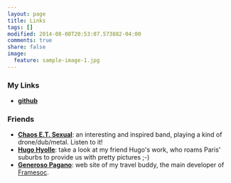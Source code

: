 ```yaml
---
layout: page
title: Links
tags: []
modified: 2014-08-08T20:53:07.573882-04:00
comments: true
share: false
image:
  feature: sample-image-1.jpg
---
```

### My Links

- **[github](https://github.com/dosimont)**


### Friends

- **[Chaos E.T. Sexual](https://chaosetsexual.bandcamp.com/)**: an interesting and inspired band, playing a kind of drone/dub/metal. Listen to it!
- **[Hugo Hyolle](http://hyolle.org/index.php?lang=fr)**: take a look at my friend Hugo's work, who roams Paris' suburbs to provide us with pretty pictures ;-)
- **[Generoso Pagano](http://mescal.imag.fr/membres/generoso.pagano/)**: web site of my travel buddy, the main developer of [Framesoc](http://mescal.imag.fr/membres/generoso.pagano/).


